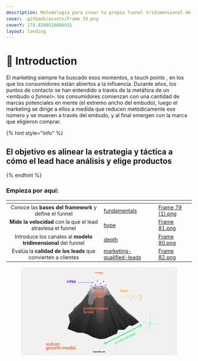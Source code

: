 ```yaml
---
description: Metodología para crear tu propio funnel tridimensional de marketing.
cover: .gitbook/assets/Frame 33.png
coverY: 174.8208516886931
layout: landing
---
```


# 👋 Introduction

El marketing siempre ha buscado esos momentos, o touch points , en los que los consumidores están abiertos a la influencia. Durante años, los puntos de contacto se han entendido a través de la metáfora de un \<embudo o _funnel>_: los consumidores comienzan con una cantidad de marcas potenciales en mente (el extremo ancho del embudo), luego el marketing se dirige a ellos a medida que reducen metódicamente ese número y se mueven a través del embudo, y al final emergen con la marca que eligieron comprar.

{% hint style="info" %}
## El objetivo es alinear la estrategia y táctica a cómo el lead hace análisis y elige productos
{% endhint %}

### **Empieza por aquí:**

<table data-view="cards"><thead><tr><th align="center"></th><th data-hidden data-card-target data-type="content-ref"></th><th data-hidden data-card-cover data-type="files"></th></tr></thead><tbody><tr><td align="center">Conoce las <strong>bases del framework</strong> y define el funnel</td><td><a href="fundamentals/">fundamentals</a></td><td><a href=".gitbook/assets/Frame 79 (1).png">Frame 79 (1).png</a></td></tr><tr><td align="center"><strong>Mide la velocidad</strong> con la que el lead atraviesa el funnel</td><td><a href="hype/">hype</a></td><td><a href=".gitbook/assets/Frame 81.png">Frame 81.png</a></td></tr><tr><td align="center">Introduce los canales al <strong>modelo tridimensional</strong> del funnel</td><td><a href="depth/">depth</a></td><td><a href=".gitbook/assets/Frame 80.png">Frame 80.png</a></td></tr><tr><td align="center">Evalúa la <strong>calidad de los leads</strong> que convierten a clientes </td><td><a href="marketing-qualified-leads/">marketing-qualified-leads</a></td><td><a href=".gitbook/assets/Frame 82.png">Frame 82.png</a></td></tr></tbody></table>

<figure><img src=".gitbook/assets/Frame 8 (8).png" alt=""><figcaption></figcaption></figure>
